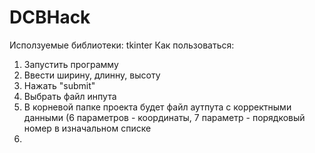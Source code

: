 # DCBHack
Исползуемые библиотеки: tkinter
Как пользоваться:
1. Запустить программу
2. Ввести ширину, длинну, высоту
3. Нажать "submit"
4. Выбрать файл инпута
5. В корневой папке проекта будет файл аутпута с корректными данными (6 параметров - координаты, 7 параметр - порядковый номер в изначальном списке 
6. 
